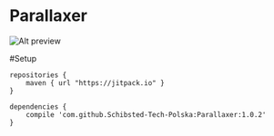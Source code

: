 # Parallaxer

![Alt preview](http://g.recordit.co/ToQhMQT6d9.gif "Preview")

#Setup
```
repositories {
    maven { url "https://jitpack.io" }
}
    
dependencies {
    compile 'com.github.Schibsted-Tech-Polska:Parallaxer:1.0.2'
}
```
